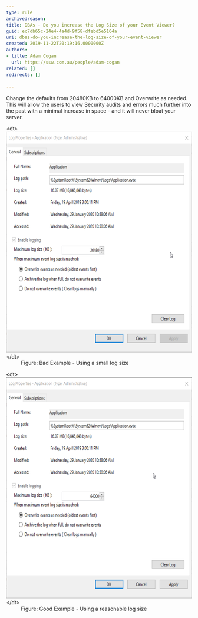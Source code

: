 ```yaml
---
type: rule
archivedreason: 
title: DBAs - Do you increase the Log Size of your Event Viewer?
guid: ec7db65c-24e4-4a4d-9f58-dfebd5e5164a
uri: dbas-do-you-increase-the-log-size-of-your-event-viewer
created: 2019-11-22T20:19:16.0000000Z
authors:
- title: Adam Cogan
  url: https://ssw.com.au/people/adam-cogan
related: []
redirects: []

---
```


Change the defaults from 20480KB to 64000KB and Overwrite as needed. This will allow the users to view Security audits and errors much further into the past with a minimal increase in space - and it will never bloat your server.

<!--endintro-->
<dl class="badImage">&lt;dt&gt;<img src="EventViewer_BadSmallLogSize.png" alt="SQLDatabases_EventLog_Bad.png" style="width:665px;height:599px;"><br>&lt;/dt&gt;<dd>Figure: Bad Example - Using a small log size<br></dd></dl><dl class="goodImage">&lt;dt&gt;<img src="EventViewer_GoodReasonableLogSize.png" alt="SQLDatabases_EventLog_Bad.png" style="width:665px;height:599px;"><br>&lt;/dt&gt;<dd>Figure: Good Example - Using a reasonable log size<br></dd></dl>
